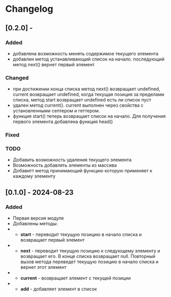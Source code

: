 # Changelog

## [0.2.0] -

### Added
- добавлена возможность менять содержимое текущего элемента
- добавлен метод устанавливающий список на начало. последующий метод next() вернет первый элемент

### Changed
- при достижении конца списка метод next() возвращает undefined, current возвращает undefined, когда текущая позиция за пределами списка, метод start возвращает undefined есть ли список пуст
- удален метод current(). current выполнен через свойства с установленными септером и геттером.
- функция start() теперь возвращает список на начало. Для получения первого элемента добавлена функция head()

### Fixed


### TODO
- Добавить возможность удаления текущего элемента
- Возможность добавлять элементы из массива
- Добавитт метод принимающий функцию которую применяет к каждому элементу




## [0.1.0] - 2024-08-23

### Added
- Первая версия модуля
- Добавлены методы:
- - **start** - переводит текущую позицию в начало списка и возвращает первый элемент
- - **next** - переводит текущую позицию к следующему элементу и возвращает его. В конце списка возвращает null. Повторный вызов метода переведет текущую позицию в начало списка и вернет этот элемент
- - **current** - возвращает элемент с текущей позиции
- - **add** - добавляет элемент в список